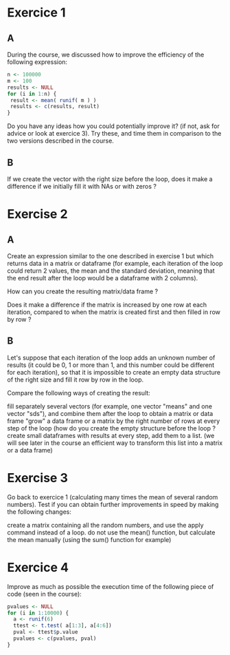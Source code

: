 # Exercice 1
## A
During the course, we discussed how to improve the efficiency of the following expression:

```r 
n <- 100000
m <- 100
results <- NULL
for (i in 1:n) { 
 result <- mean( runif( m ) )
 results <- c(results, result)
}
```

Do you have any ideas how you could potentially improve it? (if not, ask for advice or look at exercice 3). Try these, and time them in comparison to the two versions described in the course.

## B
If we create the vector with the right size before the loop, does it make a difference if we initially fill it with NAs or with zeros ?

# Exercise 2
## A
Create an expression similar to the one described in exercise 1 but which returns data in a matrix or dataframe (for example, each iteration of the loop could return 2 values, the mean and the standard deviation, meaning that the end result after the loop would be a dataframe with 2 columns).

How can you create the resulting matrix/data frame ?

Does it make a difference if the matrix is increased by one row at each iteration, compared to when the matrix is created first and then filled in row by row ?

## B
Let's suppose that each iteration of the loop adds an unknown number of results (it could be 0, 1 or more than 1, and this number could be different for each iteration), so that it is impossible to create an empty data structure of the right size and fill it row by row in the loop.

Compare the following ways of creating the result:

fill separately several vectors (for example, one vector "means" and one vector "sds"), and combine them after the loop to obtain a matrix or data frame
"grow" a data frame or a matrix by the right number of rows at every step of the loop (how do you create the empty structure before the loop ?
create small dataframes with results at every step, add them to a list. (we will see later in the course an efficient way to transform this list into a matrix or a data frame)

# Exercise 3
Go back to exercice 1 (calculating many times the mean of several random numbers). Test if you can obtain further improvements in speed by making the following changes:

create a matrix containing all the random numbers, and use the apply command instead of a loop.
do not use the mean() function, but calculate the mean manually (using the sum() function for example)

# Exercice 4
Improve as much as possible the execution time of the following piece of code (seen in the course):

```r 
pvalues <- NULL
for (i in 1:10000) {
  a <- runif(6)
  ttest <- t.test( a[1:3], a[4:6])
  pval <- ttest$p.value
  pvalues <- c(pvalues, pval)
}
```
